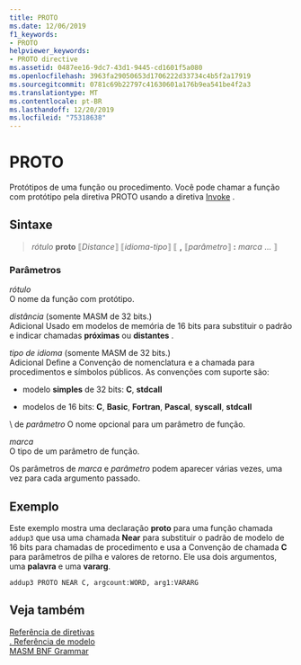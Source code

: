 ```yaml
---
title: PROTO
ms.date: 12/06/2019
f1_keywords:
- PROTO
helpviewer_keywords:
- PROTO directive
ms.assetid: 0487ee16-9dc7-43d1-9445-cd1601f5a080
ms.openlocfilehash: 3963fa29050653d1706222d33734c4b5f2a17919
ms.sourcegitcommit: 0781c69b22797c41630601a176b9ea541be4f2a3
ms.translationtype: MT
ms.contentlocale: pt-BR
ms.lasthandoff: 12/20/2019
ms.locfileid: "75318638"
---
```

# <a name="proto"></a>PROTO

Protótipos de uma função ou procedimento. Você pode chamar a função com protótipo pela diretiva PROTO usando a diretiva [Invoke](invoke.md) .

## <a name="syntax"></a>Sintaxe

> *rótulo* **proto** ⟦*Distance*⟧ ⟦*idioma-tipo*⟧ ⟦ __,__ ⟦*parâmetro*⟧ __:__ *marca* ... ⟧

### <a name="parameters"></a>Parâmetros

*rótulo*\
O nome da função com protótipo.

*distância* (somente MASM de 32 bits.) \
Adicional Usado em modelos de memória de 16 bits para substituir o padrão e indicar chamadas **próximas** ou **distantes** .

*tipo de idioma* (somente MASM de 32 bits.) \
Adicional Define a Convenção de nomenclatura e a chamada para procedimentos e símbolos públicos. As convenções com suporte são:

- modelo **simples** de 32 bits: **C**, **stdcall**

- modelos de 16 bits: **C**, **Basic**, **Fortran**, **Pascal**, **syscall**, **stdcall**

\ de *parâmetro*
O nome opcional para um parâmetro de função.

*marca*\
O tipo de um parâmetro de função.

Os parâmetros de *marca* e *parâmetro* podem aparecer várias vezes, uma vez para cada argumento passado.

## <a name="example"></a>Exemplo

Este exemplo mostra uma declaração **proto** para uma função chamada `addup3` que usa uma chamada **Near** para substituir o padrão de modelo de 16 bits para chamadas de procedimento e usa a Convenção de chamada **C** para parâmetros de pilha e valores de retorno. Ele usa dois argumentos, uma **palavra** e uma **vararg**.

```MASM
addup3 PROTO NEAR C, argcount:WORD, arg1:VARARG
```

## <a name="see-also"></a>Veja também

[Referência de diretivas](directives-reference.md)\
[. Referência de modelo](dot-model.md)\
[MASM BNF Grammar](masm-bnf-grammar.md)
